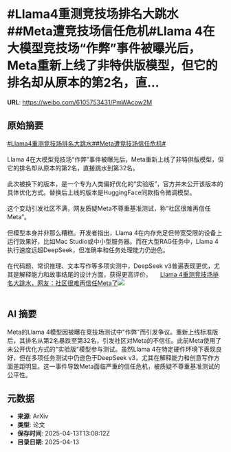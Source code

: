 # #Llama4重测竞技场排名大跳水##Meta遭竞技场信任危机#Llama 4在大模型竞技场“作弊”事件被曝光后，Meta重新上线了非特供版模型，但它的排名却从原本的第2名，直...

**URL**: https://weibo.com/6105753431/PmWAcow2M

## 原始摘要

<a href="https://m.weibo.cn/search?containerid=231522type%3D1%26t%3D10%26q%3D%23Llama4%E9%87%8D%E6%B5%8B%E7%AB%9E%E6%8A%80%E5%9C%BA%E6%8E%92%E5%90%8D%E5%A4%A7%E8%B7%B3%E6%B0%B4%23&amp;extparam=%23Llama4%E9%87%8D%E6%B5%8B%E7%AB%9E%E6%8A%80%E5%9C%BA%E6%8E%92%E5%90%8D%E5%A4%A7%E8%B7%B3%E6%B0%B4%23" data-hide=""><span class="surl-text">#Llama4重测竞技场排名大跳水#</span></a><a href="https://m.weibo.cn/search?containerid=231522type%3D1%26t%3D10%26q%3D%23Meta%E9%81%AD%E7%AB%9E%E6%8A%80%E5%9C%BA%E4%BF%A1%E4%BB%BB%E5%8D%B1%E6%9C%BA%23&amp;extparam=%23Meta%E9%81%AD%E7%AB%9E%E6%8A%80%E5%9C%BA%E4%BF%A1%E4%BB%BB%E5%8D%B1%E6%9C%BA%23" data-hide=""><span class="surl-text">#Meta遭竞技场信任危机#</span></a><br><br>Llama 4在大模型竞技场“作弊”事件被曝光后，Meta重新上线了非特供版模型，但它的排名却从原本的第2名，直接跳水到第32名。<br><br>此次被换下的版本，是一个专为人类偏好优化的“实验版”，官方并未公开该版本的具体优化方式。替换后上线的版本是HuggingFace同款指令微调模型。<br><br>这个变动引发社区不满，网友质疑Meta不尊重基准测试，称“社区很难再信任Meta”。<br><br>但模型本身并非那么糟糕。开发者指出，Llama 4在内存充足但带宽受限的设备上运行效果好，比如Mac Studio或中小型服务器。而在大型RAG任务中，Llama 4执行速度远超DeepSeek，但准确率和任务处理能力仍逊色。<br><br>在代码题、常识推理、文本写作等多项实测中，DeepSeek v3普遍表现更优，尤其是解释能力和故事结尾的设计方面，获得更高评价。 <a href="https://weibo.com/ttarticle/p/show?id=2309405154684129378676" data-hide=""><span class="url-icon"><img style="width: 1rem;height: 1rem" src="https://h5.sinaimg.cn/upload/2015/09/25/3/timeline_card_small_article_default.png" referrerpolicy="no-referrer"></span><span class="surl-text">Llama 4重测竞技场排名大跳水，网友：社区很难再信任Meta了</span></a><img style="" src="https://tvax2.sinaimg.cn/large/006Fd7o3gy1i0e8clzhmij30og0drq4p.jpg" referrerpolicy="no-referrer"><br><br>

## AI 摘要

Meta的Llama 4模型因被曝在竞技场测试中"作弊"而引发争议。重新上线标准版后，其排名从第2名暴跌至第32名，引发社区对Meta的不信任。此前Meta使用了未公开优化方式的"实验版"模型参与测试。虽然Llama 4在特定硬件环境下表现良好，但在多项任务测试中仍逊色于DeepSeek v3，尤其在解释能力和创意写作方面差距明显。这一事件导致Meta面临严重的信任危机，被质疑不尊重基准测试的公平性。

## 元数据

- **来源**: ArXiv
- **类型**: 论文
- **保存时间**: 2025-04-13T13:08:12Z
- **目录日期**: 2025-04-13
